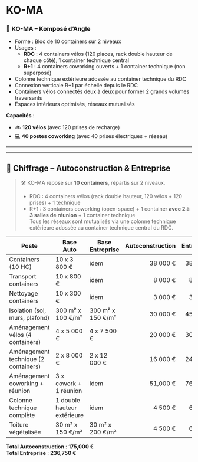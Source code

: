# KO-MA

### 🔹 KO-MA – Komposé d’Angle

- Forme : Bloc de 10 containers sur 2 niveaux
- Usages :
  - **RDC** : 4 containers vélos (120 places, rack double hauteur de chaque côté), 1 container technique central
  - **R+1** : 4 containers coworking ouverts + 1 container technique (non superposé)
- Colonne technique extérieure adossée au container technique du RDC
- Connexion verticale R+1 par échelle depuis le RDC
- Containers vélos connectés deux à deux pour former 2 grands volumes traversants
- Espaces intérieurs optimisés, réseaux mutualisés

**Capacités** :
- 🚲 **120 vélos** (avec 120 prises de recharge)
- 💻 **40 postes coworking** (avec 40 prises électriques + réseau)

---

---

## 🧮 Chiffrage – Autoconstruction & Entreprise

> 🛠️ KO-MA repose sur **10 containers**, répartis sur 2 niveaux.  
> - RDC : 4 containers vélos (rack double hauteur, 120 vélos + 120 prises) + 1 technique  
> - R+1 : 3 containers coworking (open-space) + 1 container **avec 2 à 3 salles de réunion** + 1 container technique  
> Tous les réseaux sont mutualisés via une colonne technique extérieure adossée au container technique central du RDC.

| Poste                         | Base Auto                  | Base Entreprise             | Autoconstruction | Entreprise |
|------------------------------|----------------------------|------------------------------|------------------:|-----------:|
| Containers (10 HC)           | 10 x 3 800 €               | idem                         | 38 000 €          | 38 000 €   |
| Transport containers         | 10 x 800 €                 | idem                         | 8 000 €           | 8 000 €    |
| Nettoyage containers         | 10 x 300 €                 | idem                         | 3 000 €           | 3 000 €    |
| Isolation (sol, murs, plafond)| 300 m² x 100 €/m²         | 300 m² x 150 €/m²            | 30 000 €          | 45 000 €   |
| Aménagement vélos (4 containers) | 4 x 5 000 €             | 4 x 7 500 €                  | 20 000 €          | 30 000 €   |
| Aménagement technique (2 containers) | 2 x 8 000 €          | 2 x 12 000 €                 | 16 000 €          | 24 000 €   |
| Aménagement coworking + réunion | 3 x cowork + 1 réunion   | idem                         | 51,000 € | 76,000 € |
| Colonne technique complète   | 1 double hauteur extérieure| idem                         | 4 500 €           | 6 750 €    |
| Toiture végétalisée          | 30 m² x 150 €/m²           | 30 m² x 200 €/m²             | 4 500 €           | 6 000 €    |

**Total Autoconstruction** : **175,000 €**  
**Total Entreprise** : **236,750 €**